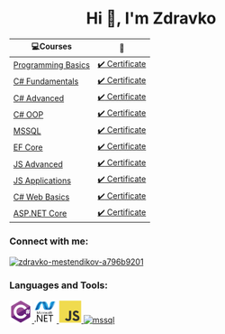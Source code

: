 <h1 align="center">Hi 👋, I'm Zdravko</h1>

<table>
<thead>
<tr>
<th><g-emoji class="g-emoji" alias="computer" fallback-src="https://github.githubassets.com/images/icons/emoji/unicode/1f4bb.png">💻</g-emoji><strong>Courses</strong></th>
<th><g-emoji class="g-emoji" alias="scroll" fallback-src="https://github.githubassets.com/images/icons/emoji/unicode/1f4dc.png">📜</g-emoji></th>
</tr>
</thead>
<tbody>
<tr>
<td><a href="https://softuni.bg/trainings/3199/programming-basics-with-csharp-january-2021" rel="nofollow"> Programming Basics </a></td>
<td><a href="https://softuni.bg/certificates/details/100079/2c1a9902" rel="nofollow"> <g-emoji class="g-emoji" alias="heavy_check_mark" fallback-src="https://github.githubassets.com/images/icons/emoji/unicode/2714.png">✔️</g-emoji> Certificate</a></td>
</tr>
<tr>
<td><a href="https://softuni.bg/trainings/3365/csharp-fundamentals-may-2021" rel="nofollow"> C# Fundamentals </a></td>
<td><a href="https://softuni.bg/certificates/details/111550/cc92b37c" rel="nofollow"> <g-emoji class="g-emoji" alias="heavy_check_mark" fallback-src="https://github.githubassets.com/images/icons/emoji/unicode/2714.png">✔️</g-emoji> Certificate</a></td>
</tr>
<tr>
<td><a href="https://softuni.bg/trainings/3483/csharp-advanced-september-2021" rel="nofollow"> C# Advanced </a></td>
<td><a href="https://softuni.bg/certificates/details/114336/3c89b9ff" rel="nofollow"> <g-emoji class="g-emoji" alias="heavy_check_mark" fallback-src="https://github.githubassets.com/images/icons/emoji/unicode/2714.png">✔️</g-emoji> Certificate</a></td>
</tr>
<tr>
<td><a href="https://softuni.bg/trainings/3484/csharp-oop-october-2021" rel="nofollow"> C# OOP </a></td>
<td><a href="https://softuni.bg/certificates/details/120472/12c2b0b8" rel="nofollow"> <g-emoji class="g-emoji" alias="heavy_check_mark" fallback-src="https://github.githubassets.com/images/icons/emoji/unicode/2714.png">✔️</g-emoji> Certificate</a></td>
</tr>
<tr>
<td><a href="https://softuni.bg/trainings/3531/ms-sql-september-2021" rel="nofollow"> MSSQL </a></td>
<td><a href="https://softuni.bg/certificates/details/113885/149db9d0" rel="nofollow"> <g-emoji class="g-emoji" alias="heavy_check_mark" fallback-src="https://github.githubassets.com/images/icons/emoji/unicode/2714.png">✔️</g-emoji> Certificate</a></td>
</tr>
<tr>
<td><a href="https://softuni.bg/trainings/3492/entity-framework-core-october-2021" rel="nofollow"> EF Core </a></td>
<td><a href="https://softuni.bg/certificates/details/119146/18e9771d" rel="nofollow">  <g-emoji class="g-emoji" alias="heavy_check_mark" fallback-src="https://github.githubassets.com/images/icons/emoji/unicode/2714.png">✔️</g-emoji> Certificate</a></td>
</tr>
<tr>
<td><a href="https://softuni.bg/trainings/3588/js-advanced-january-2022" rel="nofollow"> JS Advanced </a></td>
<td><a href="https://softuni.bg/certificates/details/126446/eb7a70e2" rel="nofollow"> <g-emoji class="g-emoji" alias="heavy_check_mark" fallback-src="https://github.githubassets.com/images/icons/emoji/unicode/2714.png">✔️</g-emoji> Certificate</a></td>
</tr>
 <tr>
<td><a href="https://softuni.bg/trainings/3589/js-applications-february-2022" rel="nofollow"> JS Applications </a></td>
<td><a href="https://softuni.bg/certificates/details/130259/f272c992" rel="nofollow"> <g-emoji class="g-emoji" alias="heavy_check_mark" fallback-src="https://github.githubassets.com/images/icons/emoji/unicode/2714.png">✔️</g-emoji> Certificate</a></td>
</tr>
<tr>
<td><a href="https://softuni.bg/trainings/3593/csharp-web-basics-basics-january-2022" rel="nofollow"> C# Web Basics </a></td>
<td><a href="https://softuni.bg/certificates/details/126298/02c014bb" rel="nofollow">  <g-emoji class="g-emoji" alias="heavy_check_mark" fallback-src="https://github.githubassets.com/images/icons/emoji/unicode/2714.png">✔️</g-emoji> Certificate</a></td>
</tr>
 <tr>
<td><a href="https://softuni.bg/trainings/3601/asp-dot-net-core-february-2022" rel="nofollow"> ASP.NET Core </a></td>
<td><a href="https://softuni.bg/certificates/details/132601/2c223dc4" rel="nofollow">  <g-emoji class="g-emoji" alias="heavy_check_mark" fallback-src="https://github.githubassets.com/images/icons/emoji/unicode/2714.png">✔️</g-emoji> Certificate</a></td>
</tr>
</tbody>
</table>

<h3 align="left">Connect with me:</h3>
<p align="left">
 <a href="https://linkedin.com/in/zdravko-mestendikov-a796b9201" target="blank"><img align="center" src="https://raw.githubusercontent.com/rahuldkjain/github-profile-readme-generator/master/src/images/icons/Social/linked-in-alt.svg" alt="zdravko-mestendikov-a796b9201" height="30" width="40" /></a>
</p>

<h3 align="left">Languages and Tools:</h3>
<p align="left"> <a href="https://www.w3schools.com/cs/" target="_blank" rel="noreferrer"> <img src="https://raw.githubusercontent.com/devicons/devicon/master/icons/csharp/csharp-original.svg" alt="csharp" width="40" height="40"/> </a> <a href="https://dotnet.microsoft.com/" target="_blank" rel="noreferrer"> <img src="https://raw.githubusercontent.com/devicons/devicon/master/icons/dot-net/dot-net-original-wordmark.svg" alt="dotnet" width="40" height="40"/> </a> <a href="https://developer.mozilla.org/en-US/docs/Web/JavaScript" target="_blank" rel="noreferrer"> <img src="https://raw.githubusercontent.com/devicons/devicon/master/icons/javascript/javascript-original.svg" alt="javascript" width="40" height="40"/> </a> <a href="https://www.microsoft.com/en-us/sql-server" target="_blank" rel="noreferrer"> <img src="https://www.svgrepo.com/show/303229/microsoft-sql-server-logo.svg" alt="mssql" width="40" height="40"/> </a> </p>
